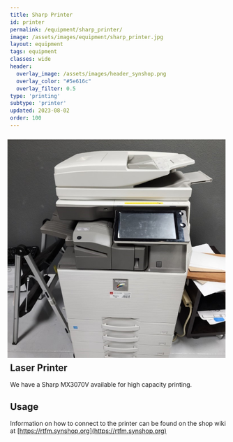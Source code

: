 ```yaml
---
title: Sharp Printer
id: printer
permalink: /equipment/sharp_printer/
image: /assets/images/equipment/sharp_printer.jpg
layout: equipment
tags: equipment
classes: wide
header:
  overlay_image: /assets/images/header_synshop.png
  overlay_color: "#5e616c"
  overlay_filter: 0.5
type: 'printing'
subtype: 'printer'
updated: 2023-08-02
order: 100
---
```

<img align="right" width="500" height="500" src="/assets/images/equipment/sharp_printer.jpg" style="padding: 10px">

## Laser Printer

We have a Sharp MX3070V available for high capacity printing.

## Usage
Information on how to connect to the printer can be found on the shop wiki at [https://rtfm.synshop.org](https://rtfm.synshop.org)